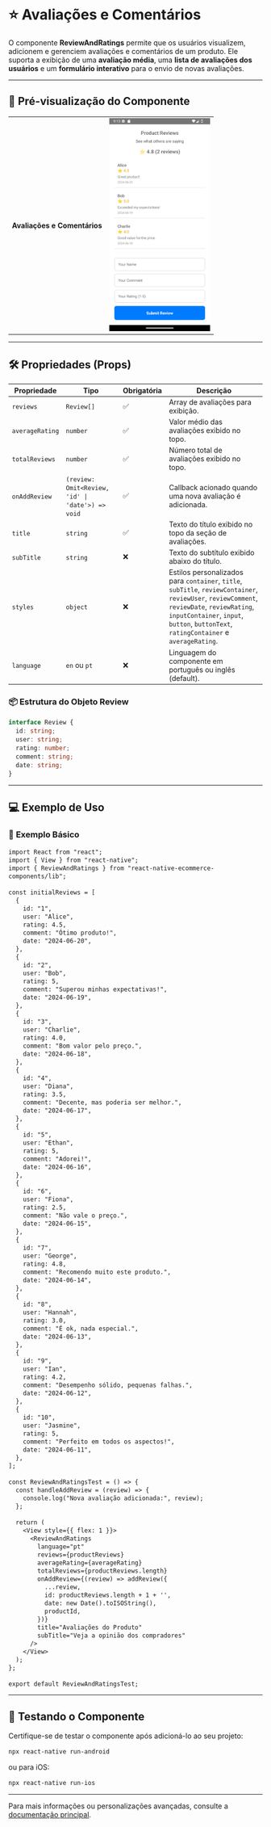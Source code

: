 # ⭐ **Avaliações e Comentários**

O componente **ReviewAndRatings** permite que os usuários visualizem, adicionem e gerenciem avaliações e comentários de um produto. Ele suporta a exibição de uma **avaliação média**, uma **lista de avaliações dos usuários** e um **formulário interativo** para o envio de novas avaliações.

---

## 📸 **Pré-visualização do Componente**

<table>
  <tr>
    <td><strong>Avaliações e Comentários</strong></td>
    <td><img src="../../Images/ReviewAndRatings.png" alt="ReviewAndRatings" width="200"/></td>
  </tr>
</table>

---

## 🛠️ **Propriedades (Props)**

| Propriedade     | Tipo                                      | Obrigatória | Descrição                                                                                                                                                  |
| --------------- | ---------------------------------------- | ----------- | ---------------------------------------------------------------------------------------------------------------------------------------------------------- |
| `reviews`       | `Review[]`                               | ✅          | Array de avaliações para exibição.                                                                                                                         |
| `averageRating` | `number`                                 | ✅          | Valor médio das avaliações exibido no topo.                                                                                                                |
| `totalReviews`  | `number`                                 | ✅          | Número total de avaliações exibido no topo.                                                                                                                |
| `onAddReview`   | `(review: Omit<Review, 'id' \| 'date'>) => void` | ✅          | Callback acionado quando uma nova avaliação é adicionada.                                                                                                   |
| `title`         | `string`                                 | ✅          | Texto do título exibido no topo da seção de avaliações.                                                                                                    |
| `subTitle`      | `string`                                 | ❌          | Texto do subtítulo exibido abaixo do título.                                                                                                               |
| `styles`        | `object`                                 | ❌          | Estilos personalizados para `container`, `title`, `subTitle`, `reviewContainer`, `reviewUser`, `reviewComment`, `reviewDate`, `reviewRating`, `inputContainer`, `input`, `button`, `buttonText`, `ratingContainer` e `averageRating`. |
| `language`         | `en` ou `pt`                 | ❌          | Linguagem do componente em português ou inglês (default). |

### 📦 **Estrutura do Objeto Review**

```ts
interface Review {
  id: string;
  user: string;
  rating: number;
  comment: string;
  date: string;
}
```

---

## 💻 **Exemplo de Uso**

### 📝 **Exemplo Básico**

```tsx
import React from "react";
import { View } from "react-native";
import { ReviewAndRatings } from "react-native-ecommerce-components/lib";

const initialReviews = [
  {
    id: "1",
    user: "Alice",
    rating: 4.5,
    comment: "Ótimo produto!",
    date: "2024-06-20",
  },
  {
    id: "2",
    user: "Bob",
    rating: 5,
    comment: "Superou minhas expectativas!",
    date: "2024-06-19",
  },
  {
    id: "3",
    user: "Charlie",
    rating: 4.0,
    comment: "Bom valor pelo preço.",
    date: "2024-06-18",
  },
  {
    id: "4",
    user: "Diana",
    rating: 3.5,
    comment: "Decente, mas poderia ser melhor.",
    date: "2024-06-17",
  },
  {
    id: "5",
    user: "Ethan",
    rating: 5,
    comment: "Adorei!",
    date: "2024-06-16",
  },
  {
    id: "6",
    user: "Fiona",
    rating: 2.5,
    comment: "Não vale o preço.",
    date: "2024-06-15",
  },
  {
    id: "7",
    user: "George",
    rating: 4.8,
    comment: "Recomendo muito este produto.",
    date: "2024-06-14",
  },
  {
    id: "8",
    user: "Hannah",
    rating: 3.0,
    comment: "É ok, nada especial.",
    date: "2024-06-13",
  },
  {
    id: "9",
    user: "Ian",
    rating: 4.2,
    comment: "Desempenho sólido, pequenas falhas.",
    date: "2024-06-12",
  },
  {
    id: "10",
    user: "Jasmine",
    rating: 5,
    comment: "Perfeito em todos os aspectos!",
    date: "2024-06-11",
  },
];

const ReviewAndRatingsTest = () => {
  const handleAddReview = (review) => {
    console.log("Nova avaliação adicionada:", review);
  };

  return (
    <View style={{ flex: 1 }}>
      <ReviewAndRatings
        language="pt"
        reviews={productReviews}
        averageRating={averageRating}
        totalReviews={productReviews.length}
        onAddReview={(review) => addReview({
          ...review,
          id: productReviews.length + 1 + '',
          date: new Date().toISOString(),
          productId,
        })}
        title="Avaliações do Produto"
        subTitle="Veja a opinião dos compradores"
      />
    </View>
  );
};

export default ReviewAndRatingsTest;
```

---

## 🧪 **Testando o Componente**

Certifique-se de testar o componente após adicioná-lo ao seu projeto:

```sh
npx react-native run-android
```

ou para iOS:

```sh
npx react-native run-ios
```

---

Para mais informações ou personalizações avançadas, consulte a [documentação principal](../../README.md).
